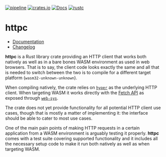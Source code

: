 [![pipeline](https://gitlab.com/d-e-s-o/httpc/badges/master/pipeline.svg)](https://gitlab.com/d-e-s-o/httpc/commits/master)
[![crates.io](https://img.shields.io/crates/v/httpc.svg)](https://crates.io/crates/httpc)
[![Docs](https://docs.rs/httpc/badge.svg)](https://docs.rs/httpc)
[![rustc](https://img.shields.io/badge/rustc-1.54+-blue.svg)](https://blog.rust-lang.org/2021/07/29/Rust-1.54.0.html)

httpc
=====

- [Documentation][docs-rs]
- [Changelog](CHANGELOG.md)

**httpc** is a Rust library crate providing an HTTP client that works
both natively as well as in a bare bones WASM environment as used in
web browsers. That is to say, the client code looks exactly the same and
all that is needed to switch between the two is to compile for a
different target platform (`wasm32-unknown-unknown`).

When compiling natively, the crate relies on [`hyper`][hyper] as the
underlying HTTP client. When targeting WASM it works directly with the
[Fetch API][fetch-api] as exposed through [`web-sys`][web-sys].

The crate does not yet provide functionality for all potential HTTP
client use cases, though that is mostly a matter of implementing it: the
interface should be able to cater to most use cases.

One of the main pain points of making HTTP requests in a certain
application from a WASM environment is arguably testing it properly.
**httpc** comes with a test suite covering supported functionality and
it includes all the necessary setup code to make it run both natively as
well as when targeting WASM.


[docs-rs]: https://docs.rs/crate/httpc
[hyper]: https://crates.io/crates/hyper
[fetch-api]: https://developer.mozilla.org/en-US/docs/Web/API/Fetch_API
[web-sys]: https://crates.io/crates/web-sys
